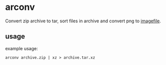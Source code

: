 arconv
======

Convert zip archive to tar, sort files in archive and convert png to
[imagefile](http://git.2f30.org/imagefile/).

usage
-----

example usage:

    arconv archive.zip | xz > archive.tar.xz

